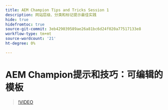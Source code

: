 ```yaml
---
title: AEM Champion Tips and Tricks Session 1
description: 网站层级、分类和标记提示最佳实践
hide: true
hidefromtoc: true
source-git-commit: 3eb429039589ae26a81bc6d24f020a77517133e8
workflow-type: tm+mt
source-wordcount: '21'
ht-degree: 0%

---
```



# AEM Champion提示和技巧：可编辑的模板

>[!VIDEO](https://video.tv.adobe.com/v/3409424)
